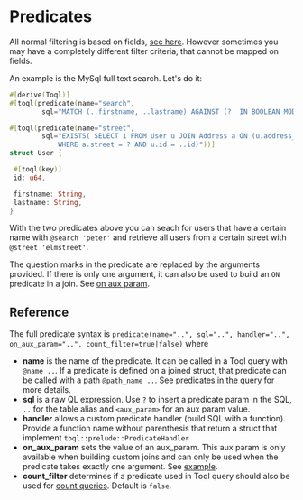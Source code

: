 
# Predicates
All normal filtering is based on fields, [see here](../5-query-language/4-filter.md). 
However sometimes you may have a completely different filter criteria, that cannot be mapped on fields. 

An example is the MySql full text search. Let's do it:

```rust
#[derive(Toql)]
#[toql(predicate(name="search", 
		sql="MATCH (..firstname, ..lastname) AGAINST (?  IN BOOLEAN MODE)"))]

#[toql(predicate(name="street", 
		sql="EXISTS( SELECT 1 FROM User u JOIN Address a ON (u.address_id = a.id) \
		 	WHERE a.street = ? AND u.id = ..id)"))]
struct User {

 #[toql(key)]
 id: u64,

 firstname: String,
 lastname: String,
}
```

With the two predicates above you can seach for users that have a certain name with `@search 'peter'` 
and retrieve all users from a certain street with `@street 'elmstreet'`.

The question marks in the predicate are replaced by the arguments provided. 
If there is only one argument, it can also be used to build an `ON` predicate in a join. See [on aux param](7-joins.md).


## Reference

The full predicate syntax is
`predicate(name="..", sql="..", handler="..", on_aux_param="..", count_filter=true|false)` 
where 
- __name__ is the name of the predicate. It can be called in a Toql query with `@name ..`. 
  If a predicate is defined on a joined struct, that predicate can be called with a path
  `@path_name ..`. See [predicates in the query](5-query-language/5-predictes.md) for more details.
- __sql__ is a raw QL expression. Use `?` to insert a predicate param in the SQL, 
  `..` for the table alias and `<aux_param>` for an aux param value.
- __handler__ allows a custom predicate handler (build SQL with a function). 
  Provide a function name without parenthesis that return a struct that implement `toql::prelude::PredicateHandler`
- __on_aux_param__ sets the value of an aux_param. This aux param is only available when building custom joins
  and can only be used when the predicate takes exactly one argument. See [example](7-join.md).
- __count_filter__ determines if a predicate used in Toql query should also be used for [count queries](3-api/2-load.md). 
  Default is `false`.